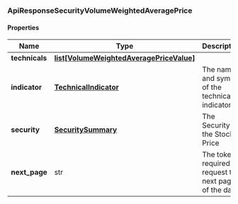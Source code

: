 

[//]: # (CLASS:ApiResponseSecurityVolumeWeightedAveragePrice)

[//]: # (KIND:object)

### ApiResponseSecurityVolumeWeightedAveragePrice

#### Properties

[//]: # (START_DEFINITION)

Name | Type | Description
------------ | ------------- | -------------
**technicals** | [**list[VolumeWeightedAveragePriceValue]**](VolumeWeightedAveragePriceValue.md) |  &nbsp;
**indicator** | [**TechnicalIndicator**](TechnicalIndicator.md) | The name and symbol of the technical indicator &nbsp;
**security** | [**SecuritySummary**](SecuritySummary.md) | The Security of the Stock Price &nbsp;
**next_page** | str | The token required to request the next page of the data &nbsp;

[//]: # (END_DEFINITION)


[//]: # (CONTAINED_CLASS:VolumeWeightedAveragePriceValue)


[//]: # (CONTAINED_CLASS:TechnicalIndicator)


[//]: # (CONTAINED_CLASS:SecuritySummary)



